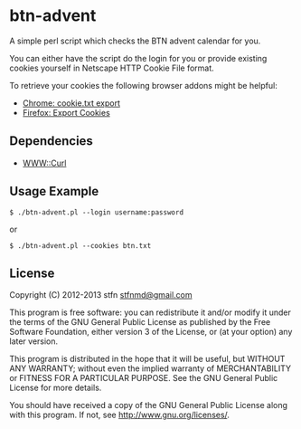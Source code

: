 # btn-advent
A simple perl script which checks the BTN advent calendar for you.

You can either have the script do the login for you or provide existing cookies yourself in Netscape HTTP Cookie File format.

To retrieve your cookies the following browser addons might be helpful:
* [Chrome: cookie.txt export](https://chrome.google.com/webstore/detail/cookietxt-export/lopabhfecdfhgogdbojmaicoicjekelh)
* [Firefox: Export Cookies](https://addons.mozilla.org/de/firefox/addon/export-cookies/)

## Dependencies
* [WWW::Curl](http://search.cpan.org/~szbalint/WWW-Curl/lib/WWW/Curl.pm)

## Usage Example
```
$ ./btn-advent.pl --login username:password
```
or
```
$ ./btn-advent.pl --cookies btn.txt
```

## License
Copyright (C) 2012-2013  stfn <stfnmd@gmail.com>

This program is free software: you can redistribute it and/or modify
it under the terms of the GNU General Public License as published by
the Free Software Foundation, either version 3 of the License, or
(at your option) any later version.

This program is distributed in the hope that it will be useful,
but WITHOUT ANY WARRANTY; without even the implied warranty of
MERCHANTABILITY or FITNESS FOR A PARTICULAR PURPOSE.  See the
GNU General Public License for more details.

You should have received a copy of the GNU General Public License
along with this program.  If not, see <http://www.gnu.org/licenses/>.
